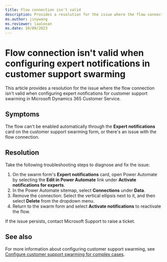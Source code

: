 ```yaml
---
title: Flow connection isn't valid
description: Provides a resolution for the issue where the flow connection isn't valid for customer support swarming in Dynamics 365 Customer Service.
ms.author: jinywang
ms.reviewer: laalexan
ms.date: 10/09/2023
---
```

# Flow connection isn't valid when configuring expert notifications in customer support swarming

This article provides a resolution for the issue where the flow connection isn't valid when configuring expert notifications for customer support swarming in Microsoft Dynamics 365 Customer Service.

## Symptoms

The flow can't be enabled automatically through the **Expert notifications** card on the customer support swarming form, or there's an issue with the flow connection.

## Resolution

Take the following troubleshooting steps to diagnose and fix the issue:

1. On the swarm form's **Expert notifications** card, open Power Automate by selecting the **Edit in Power Automate** link under **Activate notifications for experts**.
2. In the Power Automate sitemap, select **Connections** under **Data**.
3. Remove the connection: Select the vertical ellipsis next to it, and then select **Delete** from the dropdown menu.
4. Return to the swarm form and select **Activate notifications** to reactivate the flow.

If the issue persists, contact Microsoft Support to raise a ticket.

## See also

For more information about configuring customer support swarming, see [Configure customer support swarming for complex cases](/dynamics365/customer-service/configure-customer-support-swarming).
